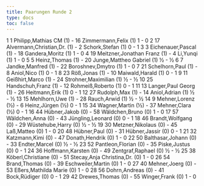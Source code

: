 ```yaml
---
title: Paarungen Runde 2
type: docs
toc: false
---
```


<runde>
1	1	Philipp,Mathias	CM	(1)	-	16	Zimmermann,Felix		(1)	1	-	0	 
2	17	Alvermann,Christian,Dr.		(1)	-	2	Schork,Stefan		(1)	0	-	1	 
3	3	Eichenauer,Pascal		(1)	-	18	Gandera,Moritz		(1)	1	-	0	 
4	19	Meitzner,Jonathan Franz		(1)	-	4	Li,Yunqi		(1)	1	-	0	 
5	5	Heinz,Thomas		(1)	-	20	Junge,Mattheo Gabriel		(1)	½	-	½	 
6	7	Jandke,Manfred		(1)	-	22	Boroshnev,Dmytro		(1)	1	-	0	 
7	21	Schelhorn,Paul		(1)	-	8	Aniol,Nico		(1)	0	-	1	 
8	23	Röß,Jonas		(1)	-	10	Maiwald,Harald		(1)	0	-	1	 
9	11	Geißhirt,Marco		(1)	-	24	Strohner,Maximilian		(1)	½	-	½	 
10	25	Handschuh,Franz		(1)	-	12	Rohmeiß,Roberto		(1)	0	-	1	 
11	13	Langer,Paul Georg		(1)	-	26	Heitmann,Erik		(1)	0	-	1	 
12	27	Rudolph,Max		(1)	-	14	Aniol,Adrian		(1)	½	-	½	 
13	15	Mehlhorn,Uwe		(1)	-	28	Rauch,Arwid		(1)	½	-	½	 
14	9	Mehner,Lorenz		(½)	-	6	Heinz,Jürgen		(½)	0	-	1	 
15	34	Wagner,Martin		(½)	-	37	Mehner,Clara		(½)	0	-	1	 
16	44	Hübner,Jakob		(0)	-	58	Wäldchen,Bruno		(0)	1	-	0	 
17	57	Wäldchen,Anna		(0)	-	43	Jüngling,Leonard		(0)	0	-	1	 
18	46	Brandt,Wolfgang		(0)	-	29	Wüstehube,Harry		(0)	½	-	½	 
19	30	Metzner,Nikolaus		(0)	-	45	Laß,Matteo		(0)	1	-	0	 
20	48	Hübner,Paul		(0)	-	31	Hübner,Jassir		(0)	0	-	1	 
21	32	Katzmann,Kimi		(0)	-	47	Donath,Hendrik		(0)	1	-	0	 
22	50	Balthasar,Johann		(0)	-	33	Endter,Marcel		(0)	½	-	½	 
23	52	Pantleon,Florian		(0)	-	35	Piske,Justus		(0)	0	-	1	 
24	36	Hoffmann,Karsten		(0)	-	49	Zentgraf,Raphael		(0)	½	-	½	 
25	38	Köberl,Christiane		(0)	-	51	Stecay,Anja Christina,Dr.		(0)	1	-	0	 
26	54	Brand,Thomas		(0)	-	39	Eschweiler,Martin		(0)	1	-	0	 
27	40	Mehner,Joerg		(0)	-	53	Eßers,Mathilda Marie		(0)	1	-	0	 
28	56	Dohrn,Andreas		(0)	-	41	Bock,Rüdiger		(0)	0	-	1	 
29	42	Drewes,Thomas		(0)	-	55	Winger,Frank		(0)	1	-	0	 
</runde>